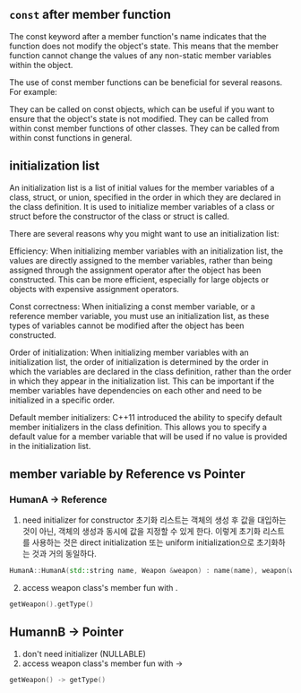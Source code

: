 ## `const` after member function
The const keyword after a member function's name indicates that the function does not modify the object's state. This means that the member function cannot change the values of any non-static member variables within the object.

The use of const member functions can be beneficial for several reasons. For example:

They can be called on const objects, which can be useful if you want to ensure that the object's state is not modified.
They can be called from within const member functions of other classes.
They can be called from within const functions in general.

## initialization list
An initialization list is a list of initial values for the member variables of a class, struct, or union, specified in the order in which they are declared in the class definition. It is used to initialize member variables of a class or struct before the constructor of the class or struct is called.

There are several reasons why you might want to use an initialization list:

Efficiency: When initializing member variables with an initialization list, the values are directly assigned to the member variables, rather than being assigned through the assignment operator after the object has been constructed. This can be more efficient, especially for large objects or objects with expensive assignment operators.

Const correctness: When initializing a const member variable, or a reference member variable, you must use an initialization list, as these types of variables cannot be modified after the object has been constructed.

Order of initialization: When initializing member variables with an initialization list, the order of initialization is determined by the order in which the variables are declared in the class definition, rather than the order in which they appear in the initialization list. This can be important if the member variables have dependencies on each other and need to be initialized in a specific order.

Default member initializers: C++11 introduced the ability to specify default member initializers in the class definition. This allows you to specify a default value for a member variable that will be used if no value is provided in the initialization list.

## member variable by Reference vs Pointer
### HumanA -> Reference
1. need initializer for constructor
초기화 리스트는 객체의 생성 후 값을 대입하는 것이 아닌, 객체의 생성과 동시에 값을 지정할 수 있게 한다. 이렇게 초기화 리스트를 사용하는 것은 direct initialization 또는 uniform initialization으로 초기화하는 것과 거의 동일하다.
```cpp
HumanA::HumanA(std::string name, Weapon &weapon) : name(name), weapon(weapon)
```
2. access weapon class's member fun with .
```cpp
getWeapon().getType() 
```

## HumannB -> Pointer
1. don't need initializer (NULLABLE)
2. access weapon class's member fun with ->
```cpp
getWeapon() -> getType() 
```
